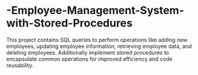 # -Employee-Management-System-with-Stored-Procedures
 This project contains SQL queries to perform operations like adding new employees, updating employee information, retrieving employee data, and deleting employees. Additionally implement stored procedures to encapsulate common operations for improved efficiency and code reusability.
